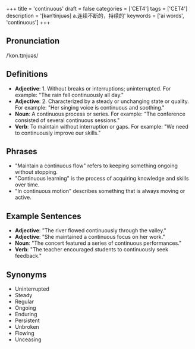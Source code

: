 +++
title = 'continuous'
draft = false
categories = ['CET4']
tags = ['CET4']
description = '[kənˈtinjuəs] a.连续不断的，持续的'
keywords = ['ai words', 'continuous']
+++

## Pronunciation
/ˈkɒn.tɪnjuəs/

## Definitions
- **Adjective**: 1. Without breaks or interruptions; uninterrupted. For example: "The rain fell continuously all day."
- **Adjective**: 2. Characterized by a steady or unchanging state or quality. For example: "Her singing voice is continuous and soothing."
- **Noun**: A continuous process or series. For example: "The conference consisted of several continuous sessions."
- **Verb**: To maintain without interruption or gaps. For example: "We need to continuously improve our skills."

## Phrases
- "Maintain a continuous flow" refers to keeping something ongoing without stopping.
- "Continuous learning" is the process of acquiring knowledge and skills over time.
- "In continuous motion" describes something that is always moving or active.

## Example Sentences
- **Adjective**: "The river flowed continuously through the valley."
- **Adjective**: "She maintained a continuous focus on her work."
- **Noun**: "The concert featured a series of continuous performances."
- **Verb**: "The teacher encouraged students to continuously seek feedback."

## Synonyms
- Uninterrupted
- Steady
- Regular
- Ongoing
- Enduring
- Persistent
- Unbroken
- Flowing
- Unceasing
